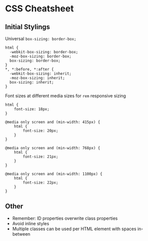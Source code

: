 # CSS Cheatsheet

## Initial Stylings

Universal `box-sizing: border-box;`

```
html {
  -webkit-box-sizing: border-box;
  -moz-box-sizing: border-box;
  box-sizing: border-box;
}
*, *:before, *:after {
  -webkit-box-sizing: inherit;
  -moz-box-sizing: inherit;
  box-sizing: inherit;
}
```

Font sizes at different media sizes for `rem` responsive sizing

```
html {
    font-size: 18px;
}

@media only screen and (min-width: 415px) {
    html {
        font-size: 20px;
    }
}

@media only screen and (min-width: 768px) {
    html {
        font-size: 21px;
    }
}

@media only screen and (min-width: 1100px) {
    html {
        font-size: 22px;
    }
}
```

## Other

* Remember: ID properties overwrite class properties
* Avoid inline styles
* Multiple classes can be used per HTML element with spaces in-between